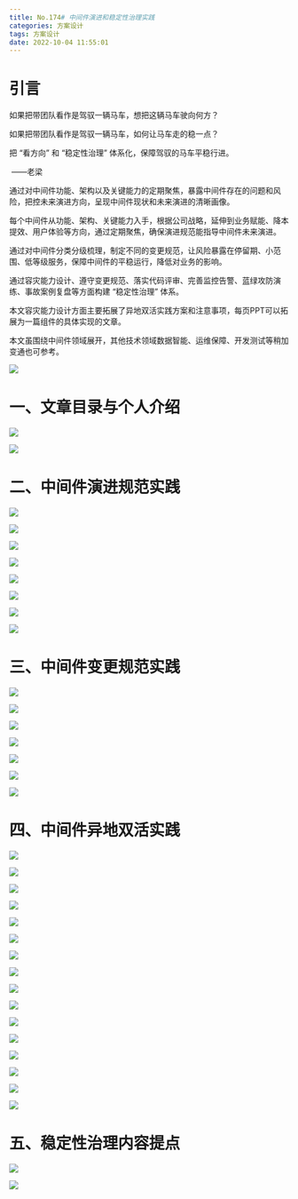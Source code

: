 ```yaml
---
title: No.174# 中间件演进和稳定性治理实践
categories: 方案设计
tags: 方案设计
date: 2022-10-04 11:55:01
---
```




# 引言



如果把带团队看作是驾驭一辆马车，想把这辆马车驶向何方？



如果把带团队看作是驾驭一辆马车，如何让马车走的稳一点？



把  “看方向” 和 “稳定性治理” 体系化，保障驾驭的马车平稳行进。

​																											——老梁



通过对中间件功能、架构以及关键能力的定期聚焦，暴露中间件存在的问题和风险，把控未来演进方向，呈现中间件现状和未来演进的清晰画像。



每个中间件从功能、架构、关键能力入手，根据公司战略，延伸到业务赋能、降本提效、用户体验等方向，通过定期聚焦，确保演进规范能指导中间件未来演进。



通过对中间件分类分级梳理，制定不同的变更规范，让风险暴露在停留期、小范围、低等级服务，保障中间件的平稳运行，降低对业务的影响。



通过容灾能力设计、遵守变更规范、落实代码评审、完善监控告警、蓝绿攻防演练、事故案例复盘等方面构建 “稳定性治理”  体系。



本文容灾能力设计方面主要拓展了异地双活实践方案和注意事项，每页PPT可以拓展为一篇组件的具体实现的文章。



本文虽围绕中间件领域展开，其他技术领域数据智能、运维保障、开发测试等稍加变通也可参考。





![](https://raw.githubusercontent.com/yongliangcode/md-picture/master/img2/20221004102459.png)





# 一、文章目录与个人介绍



![](https://raw.githubusercontent.com/yongliangcode/md-picture/master/img2/20221004105741.png)



![](https://raw.githubusercontent.com/yongliangcode/md-picture/master/img2/20221004105953.png)





# 二、中间件演进规范实践



![](https://raw.githubusercontent.com/yongliangcode/md-picture/master/img2/20221004110615.png)



![](https://raw.githubusercontent.com/yongliangcode/md-picture/master/img2/20221004110207.png)



![](https://raw.githubusercontent.com/yongliangcode/md-picture/master/img2/20221004110250.png)



![](https://raw.githubusercontent.com/yongliangcode/md-picture/master/img2/20221004110316.png)



![](https://raw.githubusercontent.com/yongliangcode/md-picture/master/img2/20221004110348.png)



![](https://raw.githubusercontent.com/yongliangcode/md-picture/master/img2/20221004110415.png)



![](https://raw.githubusercontent.com/yongliangcode/md-picture/master/img2/20221004110445.png)



![](https://raw.githubusercontent.com/yongliangcode/md-picture/master/img2/20221004110535.png)



# 三、中间件变更规范实践



![](https://raw.githubusercontent.com/yongliangcode/md-picture/master/img2/20221004110714.png)

![](https://raw.githubusercontent.com/yongliangcode/md-picture/master/img2/20221004110743.png)

![](https://raw.githubusercontent.com/yongliangcode/md-picture/master/img2/20221004110813.png)



![](https://raw.githubusercontent.com/yongliangcode/md-picture/master/img2/20221004110848.png)

![](https://raw.githubusercontent.com/yongliangcode/md-picture/master/img2/20221004110913.png)

![](https://raw.githubusercontent.com/yongliangcode/md-picture/master/img2/20221004110940.png)

![](https://raw.githubusercontent.com/yongliangcode/md-picture/master/img2/20221004111014.png)



# 四、中间件异地双活实践



![](https://raw.githubusercontent.com/yongliangcode/md-picture/master/img2/20221004111129.png)

![](https://raw.githubusercontent.com/yongliangcode/md-picture/master/img2/20221004111158.png)

![](https://raw.githubusercontent.com/yongliangcode/md-picture/master/img2/20221004111227.png)

![](https://raw.githubusercontent.com/yongliangcode/md-picture/master/img2/20221004111302.png)

![](https://raw.githubusercontent.com/yongliangcode/md-picture/master/img2/20221004111340.png)

![](https://raw.githubusercontent.com/yongliangcode/md-picture/master/img2/20221004111405.png)

![](https://raw.githubusercontent.com/yongliangcode/md-picture/master/img2/20221004111431.png)

![](https://raw.githubusercontent.com/yongliangcode/md-picture/master/img2/20221004111653.png)

![](https://raw.githubusercontent.com/yongliangcode/md-picture/master/img2/20221004111744.png)

![](https://raw.githubusercontent.com/yongliangcode/md-picture/master/img2/20221004111820.png)

![](https://raw.githubusercontent.com/yongliangcode/md-picture/master/img2/20221004111850.png)

![](https://raw.githubusercontent.com/yongliangcode/md-picture/master/img2/20221004111930.png)

![](https://raw.githubusercontent.com/yongliangcode/md-picture/master/img2/20221004112003.png)

![](https://raw.githubusercontent.com/yongliangcode/md-picture/master/img2/20221004112036.png)

![](https://raw.githubusercontent.com/yongliangcode/md-picture/master/img2/20221004112101.png)

![](https://raw.githubusercontent.com/yongliangcode/md-picture/master/img2/20221004112134.png)



# 五、稳定性治理内容提点



![](https://raw.githubusercontent.com/yongliangcode/md-picture/master/img2/20221004112249.png)

![](https://raw.githubusercontent.com/yongliangcode/md-picture/master/img2/20221004112329.png)

